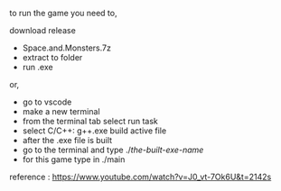 to run the game you need to,

download release
  - Space.and.Monsters.7z
  - extract to folder
  - run .exe

or,

- go to vscode
- make a new terminal
- from the terminal tab select run task
- select C/C++: g++.exe build active file
- after the .exe file is built
- go to the terminal and type ./*the-built-exe-name*
- for this game type in ./main

reference :
https://www.youtube.com/watch?v=J0_vt-7Ok6U&t=2142s
